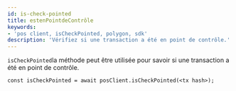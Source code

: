 ```yaml
---
id: is-check-pointed
title: estenPointdeContrôle
keywords:
- 'pos client, isCheckPointed, polygon, sdk'
description: 'Vérifiez si une transaction a été en point de contrôle.'
---
```


`isCheckPointed`la méthode peut être utilisée pour savoir si une transaction a été en point de contrôle.

```
const isCheckPointed = await posClient.isCheckPointed(<tx hash>);
```
